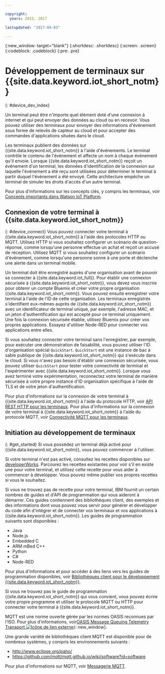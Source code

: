```yaml
---

copyright:
  years: 2015, 2017

lastupdated: "2017-04-03"

---
```


{:new_window: target="blank"}
{:shortdesc: .shortdesc}
{:screen: .screen}
{:codeblock: .codeblock}
{:pre: .pre}

# Développement de terminaux sur {{site.data.keyword.iot_short_notm}}
{: #device_dev_index}

Un terminal peut être n'importe quel élément doté d'une connexion à internet et qui peut envoyer des données au cloud ou en recevoir. Vous pouvez utiliser des terminaux pour envoyer des informations d'événement sous forme de relevés de capteur au cloud et pour accepter des commandes d'applications situées dans le cloud.

Les terminaux publient des données sur {{site.data.keyword.iot_short_notm}} à l'aide d'événements. Le terminal contrôle le contenu de l'événement et affecte un nom à chaque événement qu'il envoie. Lorsque {{site.data.keyword.iot_short_notm}} reçoit un événement d'un terminal, les données d'identification de la connexion sur laquelle l'événement a été reçu sont utilisées pour déterminer le terminal à partir duquel l'événement a été envoyé. Cette architecture empêche un terminal de simuler les droits d'accès d'un autre terminal.

Pour plus d'informations sur les concepts clés, y compris les terminaux, voir [Concepts importants dans Watson IoT Platform](https://console.ng.bluemix.net/docs/services/IoT/iotplatform_overview.html#watsoniotplatform_importantconcepts).


## Connexion de votre terminal à {{site.data.keyword.iot_short_notm}}
{: #device_connect}
Vous pouvez connecter votre terminal à {{site.data.keyword.iot_short_notm}} à l'aide des protocoles HTTP ou MQTT. Utilisez HTTP si vous souhaitez configurer un scénario de question-réponse, comme lorsqu'une personne effectue un achat et reçoit un accusé de réception. Utilisez MQTT si vous souhaitez configurer un scénario d'événement, comme lorsqu'une personne sonne à une porte et déclenche une alerte dans un terminal mobile.

Un terminal doit être enregistré auprès d'une organisation avant de pouvoir se connecter à {{site.data.keyword.iot_full}}. Pour établir une connexion sécurisée à {{site.data.keyword.iot_short_notm}}, vous devez vous inscrire pour obtenir un compte Bluemix et créer votre propre organisation {{site.data.keyword.iot_short_notm}}. Vous pouvez ensuite enregistrer votre terminal à l'aide de l'ID de cette organisation. Les terminaux enregistrés s'identifient eux-mêmes auprès de {{site.data.keyword.iot_short_notm}} avec un identificateur de terminal unique, par exemple, l'adresse MAC, et un jeton d'authentification qui est accepté pour ce terminal uniquement. Une fois la connexion sécurisée établie, utilisez Bluemix pour créer vos propres applications. Essayez d'utiliser Node-RED pour connecter vos applications entre elles.

Si vous souhaitez connecter votre terminal sans l'enregistrer, par exemple, pour exécuter une démonstration de faisabilité, vous pouvez utiliser l'ID d'organisation spécial `QuickStart`. `QuickStart` est une instance de bac à sable publique de {{site.data.keyword.iot_short_notm}} qui s'exécute dans le cloud. Si vous n'avez pas besoin d'établir une connexion sécurisée, vous pouvez utiliser `QuickStart` pour tester votre connectivité de terminal et l'expérimenter avec {{site.data.keyword.iot_short_notm}}. Lorsque vous avez terminé votre expérimentation, reconnectez votre terminal de manière sécurisée à votre propre instance d'ID organisation spécifique à l'aide de TLS et de votre jeton d'authentification.

Pour plus d'informations sur la connexion de votre terminal à {{site.data.keyword.iot_short_notm}} à l'aide du protocole HTTP, voir [API REST HTTP pour les terminaux](https://console.ng.bluemix.net/docs/services/IoT/devices/api.html).
Pour plus d'informations sur la connexion de votre terminal à {{site.data.keyword.iot_short_notm}} à l'aide du protocole MQTT, voir [Connectivité MQTT pour les terminaux](https://console.ng.bluemix.net/docs/services/IoT/devices/mqtt.html).

## Initiation au développement de terminaux
{: #get_started}
Si vous possédez un terminal déjà activé pour {{site.data.keyword.iot_short_notm}}, vous pouvez commencer à l'utiliser.

Si votre terminal n'est pas activé, consultez les recettes disponibles sur [developerWorks](https://developer.ibm.com/recipes/). Parcourez les recettes existantes pour voir s'il en existe une pour votre terminal, et utilisez cette recette pour vous aider à commencer à développer. Vous pouvez même publier vos propres recettes si vous le souhaitez.

Si vous ne trouvez pas de recette pour votre terminal, IBM fournit un certain nombres de guides et d'API de programmation qui vous aideront à démarrer. Ces guides contiennent des bibliothèques client, des exemples et des informations dont vous pouvez vous servir pour générer et développer du code afin d'intégrer et de connecter vos terminaux et vos applications à {{site.data.keyword.iot_short_notm}}. Les guides de programmation suivants sont disponibles :

- Java
- Node.js
- Embedded C
- ARM mBed C++
- Python
- C#
- Node-RED

Pour plus d'informations et pour accéder à des liens vers les guides de programmation disponibles, voir [Bibliothèques client pour le développement {{site.data.keyword.iot_short_notm}}](../iot_platform_client_lib.html).

Si vous ne trouvez pas le guide de programmation {{site.data.keyword.iot_short_notm}} qui vous convient, vous pouvez écrire votre propre programme et utiliser le protocole MQTT ou HTTP pour connecter votre terminal à {{site.data.keyword.iot_short_notm}}.

MQTT est une norme ouverte gérée par les normes OASIS reconnues par l'ISO. Pour plus d'informations, voir[OASIS Message Queuing Telemetry Transport ![Icône de lien externe](../../../icons/launch-glyph.svg "External link icon")](https://www.oasis-open.org/committees/tc_home.php?wg_abbrev=mqtt){: new_window}.

Une grande variété de bibliothèques client MQTT est disponible pour de nombreux systèmes, y compris les environnements suivants :
- http://www.eclipse.org/paho/
- https://github.com/mqtt/mqtt.github.io/wiki/software?id=software

Pour plus d'informations sur MQTT, voir [Messagerie MQTT](https://console.ng.bluemix.net/docs/services/IoT/reference/mqtt/index.html?pos=3).
